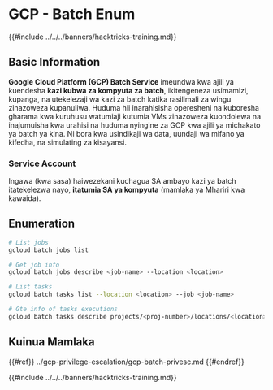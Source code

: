# GCP - Batch Enum

{{#include ../../../banners/hacktricks-training.md}}

## Basic Information

**Google Cloud Platform (GCP) Batch Service** imeundwa kwa ajili ya kuendesha **kazi kubwa za kompyuta za batch**, ikitengeneza usimamizi, kupanga, na utekelezaji wa kazi za batch katika rasilimali za wingu zinazoweza kupanuliwa. Huduma hii inarahisisha operesheni na kuboresha gharama kwa kuruhusu watumiaji kutumia VMs zinazoweza kuondolewa na inajumuisha kwa urahisi na huduma nyingine za GCP kwa ajili ya michakato ya batch ya kina. Ni bora kwa usindikaji wa data, uundaji wa mifano ya kifedha, na simulating za kisayansi.

### Service Account

Ingawa (kwa sasa) haiwezekani kuchagua SA ambayo kazi ya batch itatekelezwa nayo, **itatumia SA ya kompyuta** (mamlaka ya Mhariri kwa kawaida).

## Enumeration
```bash
# List jobs
gcloud batch jobs list

# Get job info
gcloud batch jobs describe <job-name> --location <location>

# List tasks
gcloud batch tasks list --location <location> --job <job-name>

# Gte info of tasks executions
gcloud batch tasks describe projects/<proj-number>/locations/<location>/jobs/<job-name>/taskGroups/<group>/tasks/<num>
```
## Kuinua Mamlaka

{{#ref}}
../gcp-privilege-escalation/gcp-batch-privesc.md
{{#endref}}

{{#include ../../../banners/hacktricks-training.md}}

